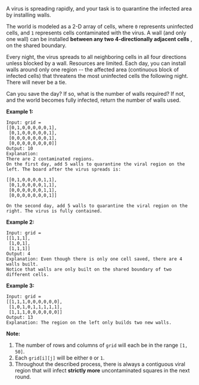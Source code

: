 A virus is spreading rapidly, and your task is to quarantine the infected area
by installing walls.

The world is modeled as a 2-D array of cells, where `0` represents uninfected
cells, and `1` represents cells contaminated with the virus. A wall (and only
one wall) can be installed **between any two 4-directionally adjacent cells**
, on the shared boundary.

Every night, the virus spreads to all neighboring cells in all four directions
unless blocked by a wall. Resources are limited. Each day, you can install
walls around only one region -- the affected area (continuous block of
infected cells) that threatens the most uninfected cells the following night.
There will never be a tie.

Can you save the day? If so, what is the number of walls required? If not, and
the world becomes fully infected, return the number of walls used.

**Example 1:**  

    
    
    Input: grid = 
    [[0,1,0,0,0,0,0,1],
     [0,1,0,0,0,0,0,1],
     [0,0,0,0,0,0,0,1],
     [0,0,0,0,0,0,0,0]]
    Output: 10
    Explanation:
    There are 2 contaminated regions.
    On the first day, add 5 walls to quarantine the viral region on the left. The board after the virus spreads is:
    
    [[0,1,0,0,0,0,1,1],
     [0,1,0,0,0,0,1,1],
     [0,0,0,0,0,0,1,1],
     [0,0,0,0,0,0,0,1]]
    
    On the second day, add 5 walls to quarantine the viral region on the right. The virus is fully contained.
    

**Example 2:**  

    
    
    Input: grid = 
    [[1,1,1],
     [1,0,1],
     [1,1,1]]
    Output: 4
    Explanation: Even though there is only one cell saved, there are 4 walls built.
    Notice that walls are only built on the shared boundary of two different cells.
    

**Example 3:**  

    
    
    Input: grid = 
    [[1,1,1,0,0,0,0,0,0],
     [1,0,1,0,1,1,1,1,1],
     [1,1,1,0,0,0,0,0,0]]
    Output: 13
    Explanation: The region on the left only builds two new walls.
    

**Note:**  

  1. The number of rows and columns of `grid` will each be in the range `[1, 50]`.
  2. Each `grid[i][j]` will be either `0` or `1`.
  3. Throughout the described process, there is always a contiguous viral region that will infect **strictly more** uncontaminated squares in the next round.


